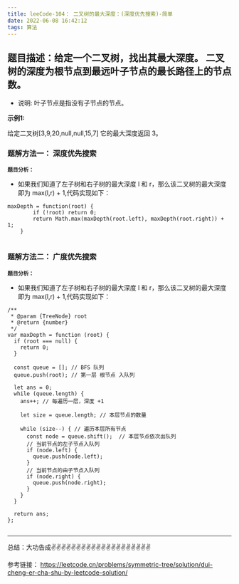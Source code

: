 ```yaml
---
title: leeCode-104： 二叉树的最大深度：(深度优先搜索)-简单
date: 2022-06-08 16:42:12
tags: 算法
---
```

<meta name="referrer" content="no-referrer"/>

## 题目描述：给定一个二叉树，找出其最大深度。 二叉树的深度为根节点到最远叶子节点的最长路径上的节点数。

* 说明: 叶子节点是指没有子节点的节点。


**示例1:**


给定二叉树[3,9,20,null,null,15,7] 它的最大深度返回 3。



### 题解方法一： 深度优先搜索

**`题目分析：`**
* 如果我们知道了左子树和右子树的最大深度 l 和 r，那么该二叉树的最大深度即为 max(l,r) + 1,代码实现如下：
```
maxDepth = function(root) {
        if (!root) return 0;
        return Math.max(maxDepth(root.left), maxDepth(root.right)) + 1;
    }


```

### 题解方法二： 广度优先搜索

**`题目分析：`**
* 如果我们知道了左子树和右子树的最大深度 l 和 r，那么该二叉树的最大深度即为 max(l,r) + 1,代码实现如下：
```
/**
 * @param {TreeNode} root
 * @return {number}
 */
var maxDepth = function (root) {
  if (root === null) {
    return 0;
  }

  const queue = []; // BFS 队列
  queue.push(root); // 第一层 根节点 入队列

  let ans = 0;
  while (queue.length) {
    ans++; // 每遍历一层，深度 +1

    let size = queue.length; // 本层节点的数量

    while (size--) { // 遍历本层所有节点
      const node = queue.shift();  // 本层节点依次出队列
      // 当前节点的左子节点入队列
      if (node.left) {
        queue.push(node.left);
      }
      // 当前节点的由子节点入队列
      if (node.right) {
        queue.push(node.right);
      }
    }
  }

  return ans;
};


```


 ---
总结：大功告成✌️✌️✌️✌️✌️✌️✌️✌️✌️✌️✌️✌️✌️✌️✌️✌️✌️✌️✌️✌️

参考链接：
https://leetcode.cn/problems/symmetric-tree/solution/dui-cheng-er-cha-shu-by-leetcode-solution/

